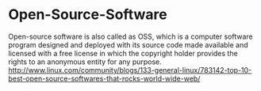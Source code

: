 # Open-Source-Software
Open-source software is also called as OSS, which is a computer software program designed and deployed with its source code made available and licensed with a free license in which the copyright holder provides the rights to an anonymous entity for any purpose.
http://www.linux.com/community/blogs/133-general-linux/783142-top-10-best-open-source-softwares-that-rocks-world-wide-web/
